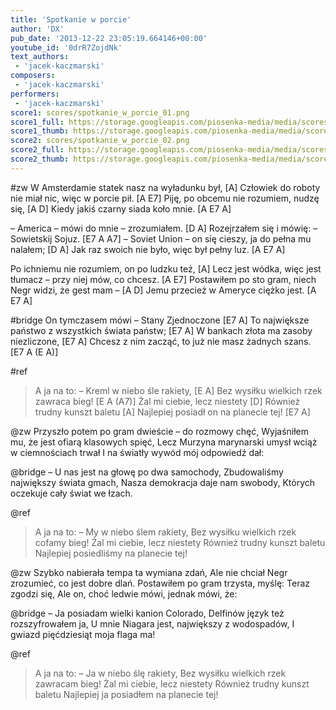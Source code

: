 ```yaml
---
title: 'Spotkanie w porcie'
author: 'DX'
pub_date: '2013-12-22 23:05:19.664146+00:00'
youtube_id: '0drR7ZojdNk'
text_authors:
 - 'jacek-kaczmarski'
composers:
 - 'jacek-kaczmarski'
performers:
 - 'jacek-kaczmarski'
score1: scores/spotkanie_w_porcie_01.png
score1_full: https://storage.googleapis.com/piosenka-media/media/scores/spotkanie_w_porcie_01.png
score1_thumb: https://storage.googleapis.com/piosenka-media/media/scores/spotkanie_w_porcie_01.png.180x0_q85_upscale.jpg
score2: scores/spotkanie_w_porcie_02.png
score2_full: https://storage.googleapis.com/piosenka-media/media/scores/spotkanie_w_porcie_02.png
score2_thumb: https://storage.googleapis.com/piosenka-media/media/scores/spotkanie_w_porcie_02.png.180x0_q85_upscale.jpg
---
```


#zw
W Amsterdamie statek nasz na wyładunku był, [A]
Człowiek do roboty nie miał nic, więc w porcie pił. [A E7]
Piję, po obcemu nie rozumiem, nudzę się, [A D]
Kiedy jakiś czarny siada koło mnie. [A E7 A]

– America – mówi do mnie – zrozumiałem. [D A]
Rozejrzałem się i mówię: – Sowietskij Sojuz. [E7 A A7]
– Soviet Union – on się cieszy, ja do pełna mu nalałem; [D A]
Jak raz swoich nie było, więc był pełny luz. [A E7 A]

Po ichniemu nie rozumiem, on po ludzku też, [A]
Lecz jest wódka, więc jest tłumacz – przy niej mów, co chcesz. [A E7]
Postawiłem po sto gram, niech Negr widzi, że gest mam – [A D]
Jemu przecież w Ameryce ciężko jest. [A E7 A]

#bridge
On tymczasem mówi – Stany Zjednoczone [E7 A]
To największe państwo z wszystkich świata państw; [E7 A]
W bankach złota ma zasoby niezliczone, [E7 A]
Chcesz z nim zacząć, to już nie masz żadnych szans. [E7 A (E A)]

#ref
>A ja na to: – Kreml w niebo śle rakiety, [E A]
>Bez wysiłku wielkich rzek zawraca bieg! [E A (A7)]
>Żal mi ciebie, lecz niestety [D]
>Również trudny kunszt baletu [A]
>Najlepiej posiadł on na planecie tej! [E7 A]

@zw
Przyszło potem po gram dwieście – do rozmowy chęć,
Wyjaśniłem mu, że jest ofiarą klasowych spięć,
Lecz Murzyna marynarski umysł wciąż w ciemnościach trwał
I na światły wywód mój odpowiedź dał:

@bridge
– U nas jest na głowę po dwa samochody,
Zbudowaliśmy największy świata gmach,
Nasza demokracja daje nam swobody,
Których oczekuje cały świat we łzach.

@ref
>A ja na to: – My w niebo ślem rakiety,
>Bez wysiłku wielkich rzek cofamy bieg!
>Żal mi ciebie, lecz niestety
>Również trudny kunszt baletu
>Najlepiej posiedliśmy na planecie tej!

@zw
Szybko nabierała tempa ta wymiana zdań,
Ale nie chciał Negr zrozumieć, co jest dobre dlań.
Postawiłem po gram trzysta, myślę: Teraz zgodzi się,
Ale on, choć ledwie mówi, jednak mówi, że:

@bridge
– Ja posiadam wielki kanion Colorado,
Delfinów język też rozszyfrowałem ja,
U mnie Niagara jest, największy z wodospadów,
I gwiazd pięćdziesiąt moja flaga ma!
 
@ref
>A ja na to: – Ja w niebo ślę rakiety,
>Bez wysiłku wielkich rzek zawracam bieg!
>Żal mi ciebie, lecz niestety
>Również trudny kunszt baletu
>Najlepiej ja posiadłem na planecie tej!